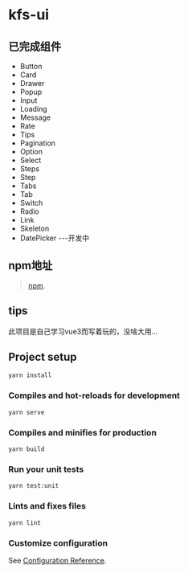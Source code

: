# kfs-ui

## 已完成组件
* Button
* Card
* Drawer
* Popup
* Input
* Loading
* Message
* Rate
* Tips
* Pagination
* Option
* Select
* Steps
* Step
* Tabs
* Tab
* Switch
* Radio
* Link
* Skeleton
* DatePicker ---开发中

## npm地址
> [npm](https://www.npmjs.com/package/kfs-ui).

## tips
此项目是自己学习vue3而写着玩的，没啥大用...

## Project setup
```
yarn install
```
### Compiles and hot-reloads for development
```
yarn serve
```
### Compiles and minifies for production
```
yarn build
```
### Run your unit tests
```
yarn test:unit
```
### Lints and fixes files
```
yarn lint
```
### Customize configuration
See [Configuration Reference](https://cli.vuejs.org/config/).
